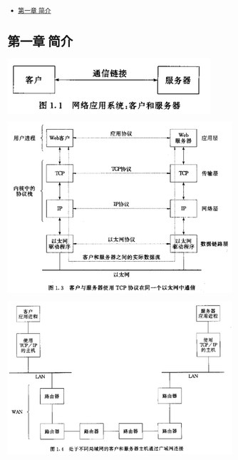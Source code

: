 - [第一章 简介](#chapter1)

<h1 id='chapter1'>第一章 简介</h1>

![1.1](./imgs/1.1.png)

![1.3](./imgs/1.3.png)

![1.4](./imgs/1.4.png)
